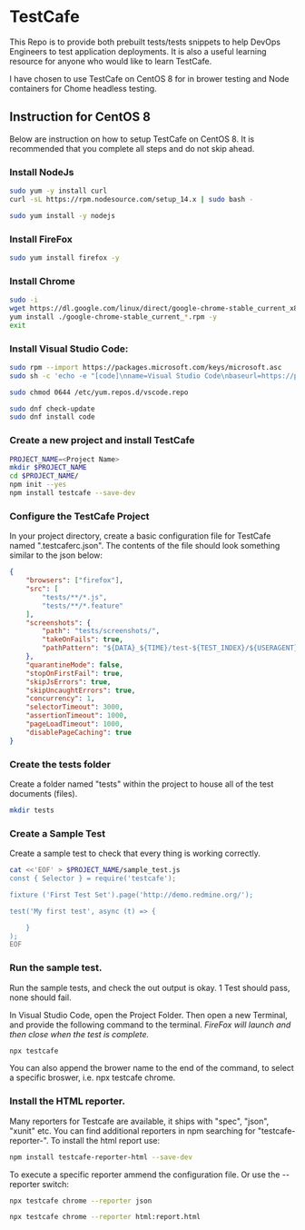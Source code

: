 # TestCafe 
This Repo is to provide both prebuilt tests/tests snippets to help DevOps Engineers to test application deployments. It is also a useful learning resource for anyone who would like to learn TestCafe.

I have chosen to use TestCafe on CentOS 8 for in brower testing and Node containers for Chome headless testing.

## Instruction for CentOS 8
Below are instruction on how to setup TestCafe on CentOS 8. It is recommended that you complete all steps and do not skip ahead. 

### Install NodeJs

```sh
sudo yum -y install curl
curl -sL https://rpm.nodesource.com/setup_14.x | sudo bash -

sudo yum install -y nodejs
```

### Install FireFox
```sh
sudo yum install firefox -y
```

### Install Chrome
```sh
sudo -i
wget https://dl.google.com/linux/direct/google-chrome-stable_current_x86_64.rpm
yum install ./google-chrome-stable_current_*.rpm -y
exit
```

### Install Visual Studio Code: 

```sh
sudo rpm --import https://packages.microsoft.com/keys/microsoft.asc
sudo sh -c 'echo -e "[code]\nname=Visual Studio Code\nbaseurl=https://packages.microsoft.com/yumrepos/vscode\nenabled=1\ngpgcheck=1\ngpgkey=https://packages.microsoft.com/keys/microsoft.asc" > /etc/yum.repos.d/vscode.repo'

sudo chmod 0644 /etc/yum.repos.d/vscode.repo

sudo dnf check-update
sudo dnf install code

```

### Create a new project and install TestCafe

```sh
PROJECT_NAME=<Project Name>
mkdir $PROJECT_NAME
cd $PROJECT_NAME/
npm init --yes
npm install testcafe --save-dev
```

### Configure the TestCafe Project
In your project directory, create a basic configuration file for TestCafe named ".testcaferc.json". The contents of the file should look something similar to the json below:

```json
{
	"browsers": ["firefox"],
	"src": [
		"tests/**/*.js",
		"tests/**/*.feature"
	],
	"screenshots": {
		"path": "tests/screenshots/",
		"takeOnFails": true,
		"pathPattern": "${DATA}_${TIME}/test-${TEST_INDEX}/${USERAGENT}/${FILE_INDEX}.png"
	},
	"quarantineMode": false,
	"stopOnFirstFail": true,
	"skipJsErrors": true,
	"skipUncaughtErrors": true,
	"concurrency": 1,
	"selectorTimeout": 3000,
	"assertionTimeout": 1000,
	"pageLoadTimeout": 1000,
	"disablePageCaching": true
}
```

### Create the tests folder
Create a folder named "tests" within the project to house all of the test documents (files).

```sh
mkdir tests
```

### Create a Sample Test
Create a sample test to check that every thing is working correctly.

```sh
cat <<'EOF' > $PROJECT_NAME/sample_test.js
const { Selector } = require('testcafe');

fixture ('First Test Set').page('http://demo.redmine.org/');

test('My first test', async (t) => {

    }
);
EOF
```

### Run the sample test.
Run the sample tests, and check the out output is okay. 1 Test should pass, none should fail.

In Visual Studio Code, open the Project Folder.  Then open a new Terminal, and provide the following command to the terminal. *FireFox will launch and then close when the test is complete.*

```sh
npx testcafe
```

You can also append the brower name to the end of the command, to select a specific broswer, i.e. npx testcafe chrome.

### Install the HTML reporter.
Many reporters for Testcafe are available, it ships with "spec", "json", "xunit" etc. You can find additional reporters in npm searching for "testcafe-reporter-". To install the html report use:

```sh
npm install testcafe-reporter-html --save-dev
````
To execute a specific reporter ammend the configuration file. Or use the --reporter switch:

```sh
npx testcafe chrome --reporter json

npx testcafe chrome --reporter html:report.html
```
